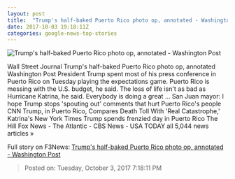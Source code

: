 ```yaml
---
layout: post
title:  "Trump's half-baked Puerto Rico photo op, annotated - Washington Post"
date: 2017-10-03 19:18:11Z
categories: google-news-top-stories
---
```


![Trump's half-baked Puerto Rico photo op, annotated - Washington Post](https://img.washingtonpost.com/rf/image_1484w/2010-2019/Wires/Images/2017-10-03/AP/Trump_82231-c5d90.jpg?t=20170517)

Wall Street Journal Trump's half-baked Puerto Rico photo op, annotated Washington Post President Trump spent most of his press conference in Puerto Rico on Tuesday playing the expectations game. Puerto Rico is messing with the U.S. budget, he said. The loss of life isn't as bad as Hurricane Katrina, he said. Everybody is doing a great ... San Juan mayor: I hope Trump stops 'spouting out' comments that hurt Puerto Rico's people CNN Trump, in Puerto Rico, Compares Death Toll With 'Real Catastrophe,' Katrina's New York Times Trump spends frenzied day in Puerto Rico The Hill Fox News - The Atlantic - CBS News - USA TODAY all 5,044 news articles »


Full story on F3News: [Trump's half-baked Puerto Rico photo op, annotated - Washington Post](http://www.f3nws.com/n/hTSXuD)

> Posted on: Tuesday, October 3, 2017 7:18:11 PM

